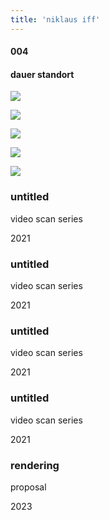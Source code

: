 ```yaml
---
title: 'niklaus iff'
---
```

<!-- number//title -->
<div class="work-col1">

#### 004

#### dauer standort

</div>

<!-- images -->
<div class="work-col2-3">
<div class="work-col2">
<div class="work-img">

![](/images/ds02.jpg)

</div>
<div class="work-img">

![](/images/ds01.jpg)

</div>
<div class="work-img">

![](/images/ds04.jpg)

</div>
<div class="work-img">

![](/images/ds05.jpg)

</div>
<div class="work-img">

![](/images/untitled.jpg)

</div>
</div>

<!-- image info -->
<div class="work-col3">
<div class="work-col3-div">

### untitled

video scan series

2021

</div>
<div class="work-col3-div">

### untitled

video scan series

2021

</div>
<div class="work-col3-div">

### untitled

video scan series

2021

</div>
<div class="work-col3-div">

### untitled

video scan series

2021

</div>
<div class="work-col3-div">

### rendering

proposal

2023

</div>
</div>
</div>

<!-- links -->
<div class="work-col4">

<!-- <a class="work-links" href="https://doc.niklausiff.ch/" target="_blank">doc</a> -->

<!-- <a class="work-links" href="https://github.com/nikischwdrtr/noindex" target="_blank">github</a> -->

</div>

<!-- text -->

#### 